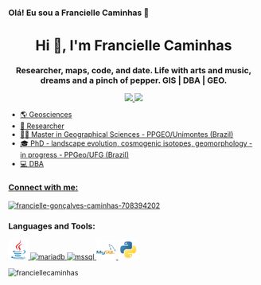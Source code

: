 ### Olá! Eu sou a Francielle Caminhas 👋

<h1 align="center">Hi 👋, I'm Francielle Caminhas</h1>
<h3 align="center">Researcher, maps, code, and date. Life with arts and music, dreams and a pinch of pepper. GIS | DBA | GEO.</h3>

<div align="center">
  <a href="https://github.com/franciellecaminhas">
  <img height="180em" src="https://github-readme-stats.vercel.app/api?username=franciellecaminhas&show_icons=true&theme=cobalt&include_all_commits=true&count_private=true"/>
  <img height="180em" src="https://github-readme-stats.vercel.app/api/top-langs/?username=franciellecaminhas&layout=compact&langs_count=7&theme=cobalt"/>
</div>

- 🌎 Geosciences 
- 🔭 Researcher
- 👩‍🎓 Master in Geographical Sciences - PPGEO/Unimontes (Brazil)
- 🎓 PhD - landscape evolution, cosmogenic isotopes, geomorphology - in progress - PPGeo/UFG (Brazil)
- 💻 DBA

<h3 align="left">Connect with me:</h3>
<p align="left">
<a href="https://linkedin.com/in/francielle-gonçalves-caminhas-708394202" target="blank"><img align="center" src="https://raw.githubusercontent.com/rahuldkjain/github-profile-readme-generator/master/src/images/icons/Social/linked-in-alt.svg" alt="francielle-gonçalves-caminhas-708394202" height="30" width="40" /></a>
</p>

<h3 align="left">Languages and Tools:</h3>
<p align="left"> <a href="https://www.java.com" target="_blank" rel="noreferrer"> <img src="https://raw.githubusercontent.com/devicons/devicon/master/icons/java/java-original.svg" alt="java" width="40" height="40"/> </a> <a href="https://mariadb.org/" target="_blank" rel="noreferrer"> <img src="https://www.vectorlogo.zone/logos/mariadb/mariadb-icon.svg" alt="mariadb" width="40" height="40"/> </a> <a href="https://www.microsoft.com/en-us/sql-server" target="_blank" rel="noreferrer"> <img src="https://www.svgrepo.com/show/303229/microsoft-sql-server-logo.svg" alt="mssql" width="40" height="40"/> </a> <a href="https://www.mysql.com/" target="_blank" rel="noreferrer"> <img src="https://raw.githubusercontent.com/devicons/devicon/master/icons/mysql/mysql-original-wordmark.svg" alt="mysql" width="40" height="40"/> </a> <a href="https://www.python.org" target="_blank" rel="noreferrer"> <img src="https://raw.githubusercontent.com/devicons/devicon/master/icons/python/python-original.svg" alt="python" width="40" height="40"/> </a> </p>

<p><img align="center" src="https://github-readme-streak-stats.herokuapp.com/?user=franciellecaminhas&" alt="franciellecaminhas" /></p>
